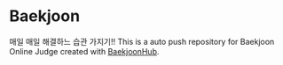 # Baekjoon
매일 매일 해결하느 습관 가지기!!
This is a auto push repository for Baekjoon Online Judge created with [BaekjoonHub](https://github.com/BaekjoonHub/BaekjoonHub).
